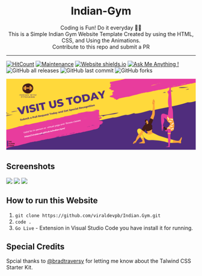 <h1 align="center">
Indian-Gym
</h1>

<p align="center">
  Coding is Fun! Do it everyday 💯💯
  <br />
  This is a Simple Indian Gym Website Template Created by using the HTML, CSS, and Using the Animations.
  <br />
  Contribute to this repo and submit a PR
</p>

*** 

[![HitCount](http://hits.dwyl.com/viraldevpb/IndianGym.svg)](http://hits.dwyl.com/viraldevpb/IndianGym) [![Maintenance](https://img.shields.io/badge/Maintained%3F-yes-green.svg)](https://GitHub.com/viraldevpb/Indian.Gym/)  [![Website shields.io](https://img.shields.io/website-up-down-green-red/http/shields.io.svg)](https://viraldevpb.github.io/Portfolio/) [![Ask Me Anything !](https://img.shields.io/badge/Ask%20me-anything-1abc9c.svg)](https://viraldevpb.github.io/Portfolio/) ![GitHub all releases](https://img.shields.io/github/downloads/viraldevpb/Indian.Gym/total?logo=Github) ![GitHub last commit](https://img.shields.io/github/last-commit/viraldevpb/Indian.Gym) ![GitHub forks](https://img.shields.io/github/forks/viraldevpb/Indian.Gym?style=social)

![Indian.Gym](./cover.png)

## Screenshots

<img src="https://user-images.githubusercontent.com/66899360/103438113-6546c500-4c55-11eb-8606-901a88d997ea.jpg" data-canonical-src="https://user-images.githubusercontent.com/66899360/103438113-6546c500-4c55-11eb-8606-901a88d997ea.jpg" width="500" />

<img src="https://user-images.githubusercontent.com/66899360/103438061-bd30fc00-4c54-11eb-8286-f6cec31a77f4.jpg" data-canonical-src="https://user-images.githubusercontent.com/66899360/103438061-bd30fc00-4c54-11eb-8286-f6cec31a77f4.jpg" width="500" />

<img src="https://user-images.githubusercontent.com/66899360/103438062-befabf80-4c54-11eb-8cbd-f0a4fb62f64c.jpg" data-canonical-src="https://user-images.githubusercontent.com/66899360/103438062-befabf80-4c54-11eb-8cbd-f0a4fb62f64c.jpg" width="500" /> 


## How to run this Website

1. `git clone https://github.com/viraldevpb/Indian.Gym.git`
2. `code .`
3. `Go Live` - Extension in Visual Studio Code you have install it for running.

## Special Credits

Spcial thanks to [@bradtraversy](https://github.com/bradtraversy) for letting me know about the Talwind CSS Starter Kit.
